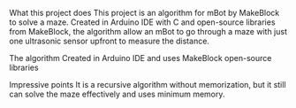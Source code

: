 What this project does
This project is an algorithm for mBot by MakeBlock to solve a maze. Created in Arduino IDE with C and open-source libraries from MakeBlock, the algorithm allow an mBot to go through a maze with just one ultrasonic sensor upfront to measure the distance.



The algorithm
Created in Arduino IDE and uses MakeBlock open-source libraries



Impressive points
It is a recursive algorithm without memorization, but it still can solve the maze effectively and uses minimum memory.
